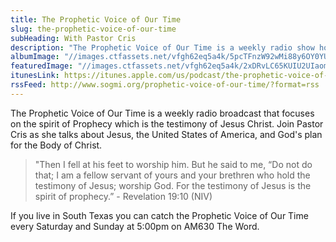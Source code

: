 ```yaml
---
title: The Prophetic Voice of Our Time
slug: the-prophetic-voice-of-our-time
subHeading: With Pastor Cris
description: "The Prophetic Voice of Our Time is a weekly radio show hosted by Pastor Cristina Sosso. It airs every weekend on AM 630 the Word in South Texas. Join Pastor Cris as she covers a wide range of topics including: The United States of America, prophecy, developing a relationship with Jesus and more."
albumImage: "//images.ctfassets.net/vfgh62eq5a4k/5pcTFnzW92wMi88y6OY0YU/261f0f4d99d41206fb9da9d7d97d86d1/download.jpg"
featuredImage: "//images.ctfassets.net/vfgh62eq5a4k/2xDRvLC65KUIU2UIaomEOK/d4b6a5f4d1c66ced3ae1b0f6bc4053ec/headphones_podcast_default_1.jpg"
itunesLink: https://itunes.apple.com/us/podcast/the-prophetic-voice-of-our-time/id1036387563
rssFeed: http://www.sogmi.org/prophetic-voice-of-our-time/?format=rss
---
```

The Prophetic Voice of Our Time is a weekly radio broadcast that focuses on the spirit of Prophecy which is the testimony of Jesus Christ. Join Pastor Cris as she talks about Jesus, the United States of America, and God's plan for the Body of Christ.

> "Then I fell at his feet to worship him. But he said to me, “Do not do that; I am a fellow servant of yours and your brethren who hold the testimony of Jesus; worship God. For the testimony of Jesus is the spirit of prophecy.” - Revelation 19:10 (NIV)

If you live in South Texas you can catch the Prophetic Voice of Our Time every Saturday and Sunday at 5:00pm on AM630 The Word.


